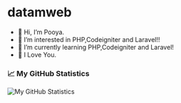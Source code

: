 # datamweb
- 👋 Hi, I’m Pooya.
- 👀 I’m interested in PHP,Codeigniter and Laravel!!
- 🌱 I’m currently learning PHP,Codeigniter and Laravel!
- 💞️ I Love You.
### 📈 My GitHub Statistics

![My GitHub Statistics](https://github-readme-stats.vercel.app/api?username=datamweb&count_private=true&show_icons=true&hide_title=true)
